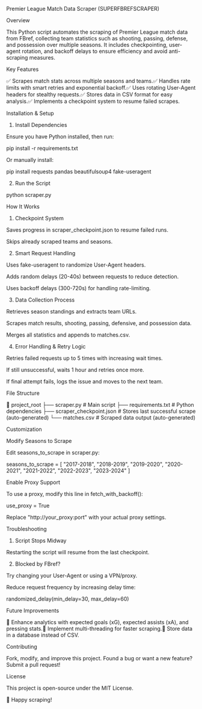 Premier League Match Data Scraper (SUPERFBREFSCRAPER)

Overview

This Python script automates the scraping of Premier League match data from FBref, collecting team statistics such as shooting, passing, defense, and possession over multiple seasons. It includes checkpointing, user-agent rotation, and backoff delays to ensure efficiency and avoid anti-scraping measures.

Key Features

✅ Scrapes match stats across multiple seasons and teams.✅ Handles rate limits with smart retries and exponential backoff.✅ Uses rotating User-Agent headers for stealthy requests.✅ Stores data in CSV format for easy analysis.✅ Implements a checkpoint system to resume failed scrapes.

Installation & Setup

1. Install Dependencies

Ensure you have Python installed, then run:

pip install -r requirements.txt

Or manually install:

pip install requests pandas beautifulsoup4 fake-useragent

2. Run the Script

python scraper.py

How It Works

1. Checkpoint System

Saves progress in scraper_checkpoint.json to resume failed runs.

Skips already scraped teams and seasons.

2. Smart Request Handling

Uses fake-useragent to randomize User-Agent headers.

Adds random delays (20-40s) between requests to reduce detection.

Uses backoff delays (300-720s) for handling rate-limiting.

3. Data Collection Process

Retrieves season standings and extracts team URLs.

Scrapes match results, shooting, passing, defensive, and possession data.

Merges all statistics and appends to matches.csv.

4. Error Handling & Retry Logic

Retries failed requests up to 5 times with increasing wait times.

If still unsuccessful, waits 1 hour and retries once more.

If final attempt fails, logs the issue and moves to the next team.

File Structure

📂 project_root
├── scraper.py            # Main script
├── requirements.txt      # Python dependencies
├── scraper_checkpoint.json # Stores last successful scrape (auto-generated)
└── matches.csv           # Scraped data output (auto-generated)

Customization

Modify Seasons to Scrape

Edit seasons_to_scrape in scraper.py:

seasons_to_scrape = [
    "2017-2018", "2018-2019", "2019-2020",
    "2020-2021", "2021-2022", "2022-2023", "2023-2024"
]

Enable Proxy Support

To use a proxy, modify this line in fetch_with_backoff():

use_proxy = True

Replace "http://your_proxy:port" with your actual proxy settings.

Troubleshooting

1. Script Stops Midway

Restarting the script will resume from the last checkpoint.

2. Blocked by FBref?

Try changing your User-Agent or using a VPN/proxy.

Reduce request frequency by increasing delay time:

randomized_delay(min_delay=30, max_delay=60)

Future Improvements

🔹 Enhance analytics with expected goals (xG), expected assists (xA), and pressing stats.🔹 Implement multi-threading for faster scraping.🔹 Store data in a database instead of CSV.

Contributing

Fork, modify, and improve this project. Found a bug or want a new feature? Submit a pull request!

License

This project is open-source under the MIT License.

🚀 Happy scraping!


